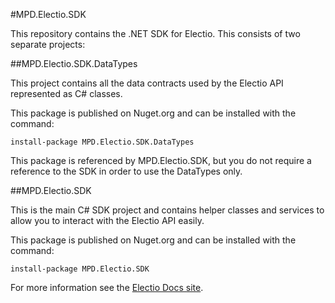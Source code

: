 #MPD.Electio.SDK

This repository contains the .NET SDK for Electio. This consists of two separate projects:

##MPD.Electio.SDK.DataTypes

This project contains all the data contracts used by the Electio API represented as C# classes. 

This package is published on Nuget.org and can be installed with the command:

`install-package MPD.Electio.SDK.DataTypes`

This package is referenced by MPD.Electio.SDK, but you do not require a reference to the SDK in order to use the DataTypes only.

##MPD.Electio.SDK

This is the main C# SDK project and contains helper classes and services to allow you to interact with the Electio API easily.

This package is published on Nuget.org and can be installed with the command:

`install-package MPD.Electio.SDK`

For more information see the [Electio Docs site](http://docs.electioapp.com). 